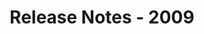 ﻿---
title: Release Notes - 2009
description: "Release Notes - 2009 – learn about the latest updates and fixes."
type: docs
weight: 110
url: /sharepoint/release-notes-2009/
---


